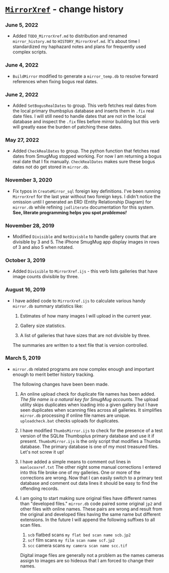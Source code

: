 
[`MirrorXref`](https://github.com/bakerjd99/jacks/blob/master/mirrorxref/MirrorXref.ijs) - change history
============================

### June 5, 2022

* Added `TODO_MirrorXref.md` to distribution and renamed `mirror_history.md` to
  `HISTORY_MirrorXref.md`. It's about time I standardized my
  haphazard notes and plans for frequently used complex scripts.

### June 4, 2022

* `BuildMirror` modified to generate a `mirror_temp.db` to resolve
  forward references when fixing bogus real dates.

### June 2, 2022

* Added `SetBogusRealDates` to group. This verb fetches
  real dates from the local primary thumbsplus database
  and inserts them in `.fix` real date files. I will still
  need to handle dates that are not in the local database
  and inspect the `.fix` files before mirror building
  but this verb will greatly ease the burden of patching
  these dates.

### May 27, 2022

* Added `CheckRealDates` to group. The python function that
  fetches read dates from SmugMug stopped working. For now
  I am returning a bogus real date that I fix manually. `CheckRealDates`
  makes sure these bogus dates not do get stored in `mirror.db`.

### November 3, 2020

* Fix typos in `CreateMirror_sql` foreign key definitions. I've been running
  `MirrorXref` for the last year without two foreign keys. I didn't notice the
  omission until I generated an ERD (Entity Relationship Diagram) for `mirror.db`
  while refining  `jodliterate` documentation for this system.  **See, literate
  programming helps you spot *problemos!***

### November 28, 2019

* Modified `Divisible` and `NotDivisble` to handle gallery
  counts that are divisible by 3 and 5. The iPhone SmugMug 
  app display images in rows of 3 and also 5 when rotated.

### October 3, 2019

* Added `Divisible` to  `MirrorXref.ijs` - this verb lists
  galleries that have image counts divisible by three.

### August 16, 2019

 * I have added code to `MirrorXref.ijs` to calculate various handy 
   `mirror.db` summary statistics like:

   1. Estimates of how many images I will upload in the current year.

   2. Gallery size statistics.

   3. A list of galleries that have sizes that are not divisible by three.

   The summaries are written to a text file that is version controlled.

### March 5, 2019

 * `mirror.db` related programs are now complex enough
   and important enough to merit better history tracking.
   
   The following changes have been been made.
   
   1. An online upload check for duplicate file names has been added.
      *The file name is a natural key for SmugMug accounts.* The upload
       utility skips duplicates when loading into a given gallery but
       I have seen duplicates when scanning files across all galleries.
       It simplifies `mirror.db` processing if online file names are unique.
       `uploadcheck.bat` checks uploads for duplicates.
	  
   2. I have modified `ThumbsMirror.ijs` to check for the presence of
      a test version of the SQLite Thumbsplus primary database and use it
      if present. `ThumbsMirror.ijs` is the only script that modifies
      a Thumbs database. The primary database is one of my most treasured
      files. Let's not screw it up!

   3. I have added a simple means to comment out lines in `manlocoxref.txt`
      The other night some manual corrections I entered into this file
      broke one of my galleries. One or more of the corrections are wrong.
      Now that I can easily switch to a primary test database and
      comment out data lines it should be easy to find the offending records.

   4. I am going to start making sure original files have different names
      than "developed files." `mirror.db` code paired some original
      `jp2` and other files with online names. These pairs are wrong
      and result from the original and developed files having the 
      same name but different extensions. In the future I will
      append the following suffixes to all scan files.
       
      1. `scb` flatbed scans `my flat bed scan name scb.jp2`
      2. `scf` film scans `my film scan name scf.jp2`
      3. `scc` camera scans `my camera scan name scc.tif`

      Digital image files are generally not a problem as the 
      names cameras assign to images are so hideous that I
      am forced to change their names.

 
 
